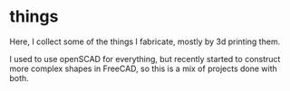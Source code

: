 # things

Here, I collect some of the things I fabricate, mostly by 3d printing them.

I used to use openSCAD for everything, but recently started to construct more complex shapes in FreeCAD, so this is a mix of projects done with both.
